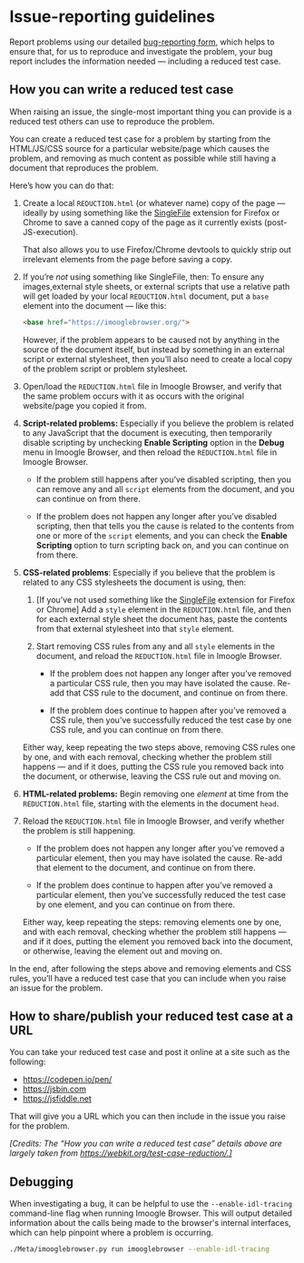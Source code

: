# Issue-reporting guidelines

Report problems using our detailed [bug-reporting
form](https://github.com/kinsou247-tech/Imoogle-browser/issues/new?template=bug_report.yml), which helps to ensure that, for us to reproduce and investigate the problem, your bug report includes the information needed — including a reduced test case.

## How you can write a reduced test case

When raising an issue, the single-most important thing you can provide is a reduced test others can use to reproduce the problem.

You can create a reduced test case for a problem by starting from the HTML/JS/CSS source for a particular website/page which causes the problem, and removing as much content as possible while still having a document that reproduces the problem.

Here’s how you can do that:

1. Create a local `REDUCTION.html` (or whatever name) copy of the page — ideally by using something like the [SingleFile](https://addons.mozilla.org/en-US/firefox/addon/single-file/) extension for Firefox or Chrome to save a canned copy of the page as it currently exists (post-JS-execution).

   That also allows you to use Firefox/Chrome devtools to quickly strip out irrelevant elements from the page before saving a copy.

2. If you’re *not* using something like SingleFile, then: To ensure any images,external style sheets, or external scripts that use a relative path will get loaded by your local `REDUCTION.html` document, put a `base` element into the document — like this:

   ```html
   <base href="https://imooglebrowser.org/">
   ```

    However, if the problem appears to be caused not by anything in the source of the document itself, but instead by something in an external script or external stylesheet, then you’ll also need to create a local copy of the problem script or problem stylesheet.

3. Open/load the `REDUCTION.html` file in Imoogle Browser, and verify that the same problem occurs with it as occurs with the original website/page you copied it from.

4. **Script-related problems:** Especially if you believe the problem is related to any JavaScript that the document is executing, then temporarily disable scripting by unchecking **Enable Scripting** option in the **Debug** menu in Imoogle Browser, and then reload the `REDUCTION.html` file in Imoogle Browser.

   * If the problem still happens after you’ve disabled scripting, then you can remove any and all `script` elements from the document, and you can continue on from there.

   * If the problem does not happen any longer after you’ve disabled scripting, then that tells you the cause is related to the contents from one or more of the `script` elements, and you can check the **Enable Scripting** option to turn scripting back on, and you can continue on from there.

5. **CSS-related problems**: Especially if you believe that the problem is related to any CSS stylesheets the document is using, then:

   1. [If you’ve not used something like the [SingleFile](https://addons.mozilla.org/en-US/firefox/addon/single-file/) extension for Firefox or Chrome] Add a `style` element in the `REDUCTION.html` file, and then for each external style sheet the document has, paste the contents from that external stylesheet into that `style` element.

   2. Start removing CSS rules from any and all `style` elements in the document, and reload the `REDUCTION.html` file in Imoogle Browser.

      * If the problem does not happen any longer after you’ve removed a particular CSS rule, then you may have isolated the cause. Re-add that CSS rule to the document, and continue on from there.

      * If the problem does continue to happen after you’ve removed a CSS rule, then you’ve successfully reduced the test case by one CSS rule, and you can continue on from there.

   Either way, keep repeating the two steps above, removing CSS rules one by one, and with each removal, checking whether the problem still happens — and if it does, putting the CSS rule you removed back into the document, or otherwise, leaving the CSS rule out and moving on.

6. **HTML-related problems:** Begin removing one *element* at time from the `REDUCTION.html` file, starting with the elements in the document `head`.

7. Reload the `REDUCTION.html` file in Imoogle Browser, and verify whether the problem is still happening.

   * If the problem does not happen any longer after you’ve removed a particular element, then you may have isolated the cause. Re-add that element to the document, and continue on from there.

   * If the problem does continue to happen after you’ve removed a particular element, then you’ve successfully reduced the test case by one element, and you can continue on from there.

   Either way, keep repeating the steps: removing elements one by one, and with each removal, checking whether the problem still happens — and if it does, putting the element you removed back into the document, or otherwise, leaving the element out and moving on.

In the end, after following the steps above and removing elements and CSS rules, you’ll have a reduced test case that you can include when you raise an issue for the problem.

## How to share/publish your reduced test case at a URL

You can take your reduced test case and post it online at a site such as the following:

* https://codepen.io/pen/
* https://jsbin.com
* https://jsfiddle.net

That will give you a URL which you can then include in the issue you raise for the problem.

*[Credits: The “How you can write a reduced test case” details above are largely taken from https://webkit.org/test-case-reduction/.]*

## Debugging

When investigating a bug, it can be helpful to use the `--enable-idl-tracing` command-line flag when running Imoogle Browser. This will output detailed information about the calls being made to the browser's internal interfaces, which can help pinpoint where a problem is occurring.

```bash
./Meta/imooglebrowser.py run imooglebrowser --enable-idl-tracing
```
